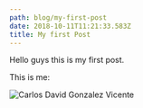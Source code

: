 ```yaml
---
path: blog/my-first-post
date: 2018-10-11T11:21:33.583Z
title: My first Post
---
```

Hello guys this is my first post. 

This is me:

![Carlos David Gonzalez Vicente](/assets/photo-passport-2013.jpg)
